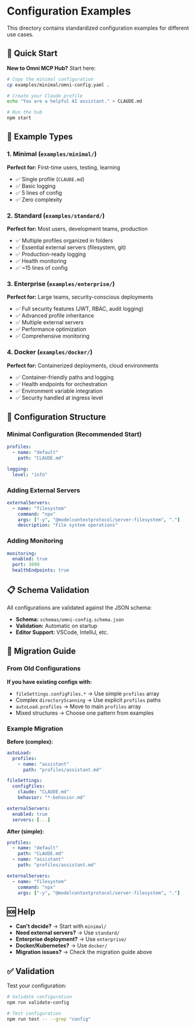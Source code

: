 # Configuration Examples

This directory contains standardized configuration examples for different use cases.

## 🚀 Quick Start

**New to Omni MCP Hub?** Start here:

```bash
# Copy the minimal configuration
cp examples/minimal/omni-config.yaml .

# Create your Claude profile
echo "You are a helpful AI assistant." > CLAUDE.md

# Run the hub
npm start
```

## 📁 Example Types

### 1. **Minimal** (`examples/minimal/`) 
**Perfect for:** First-time users, testing, learning

- ✅ Single profile (`CLAUDE.md`)
- ✅ Basic logging
- ✅ 5 lines of config
- ✅ Zero complexity

### 2. **Standard** (`examples/standard/`) 
**Perfect for:** Most users, development teams, production

- ✅ Multiple profiles organized in folders
- ✅ Essential external servers (filesystem, git)  
- ✅ Production-ready logging
- ✅ Health monitoring
- ✅ ~15 lines of config

### 3. **Enterprise** (`examples/enterprise/`)
**Perfect for:** Large teams, security-conscious deployments

- ✅ Full security features (JWT, RBAC, audit logging)
- ✅ Advanced profile inheritance
- ✅ Multiple external servers
- ✅ Performance optimization
- ✅ Comprehensive monitoring

### 4. **Docker** (`examples/docker/`)  
**Perfect for:** Containerized deployments, cloud environments

- ✅ Container-friendly paths and logging
- ✅ Health endpoints for orchestration
- ✅ Environment variable integration
- ✅ Security handled at ingress level

## 🔧 Configuration Structure

### Minimal Configuration (Recommended Start)
```yaml
profiles:
  - name: "default"
    path: "CLAUDE.md"

logging:
  level: "info"
```

### Adding External Servers
```yaml
externalServers:
  - name: "filesystem"
    command: "npx"
    args: ["-y", "@modelcontextprotocol/server-filesystem", "."]
    description: "File system operations"
```

### Adding Monitoring
```yaml
monitoring:
  enabled: true
  port: 3099
  healthEndpoints: true
```

## 📋 Schema Validation

All configurations are validated against the JSON schema:
- **Schema:** `schemas/omni-config.schema.json`
- **Validation:** Automatic on startup
- **Editor Support:** VSCode, IntelliJ, etc.

## 🔄 Migration Guide

### From Old Configurations

**If you have existing configs with:**

- `fileSettings.configFiles.*` → Use simple `profiles` array
- Complex `directoryScanning` → Use explicit `profiles` paths  
- `autoLoad.profiles` → Move to main `profiles` array
- Mixed structures → Choose one pattern from examples

### Example Migration

**Before (complex):**
```yaml
autoLoad:
  profiles:
    - name: "assistant"
      path: "profiles/assistant.md"

fileSettings:
  configFiles:
    claude: "CLAUDE.md"
    behavior: "*-behavior.md"

externalServers:
  enabled: true
  servers: [...]
```

**After (simple):**
```yaml
profiles:
  - name: "default"
    path: "CLAUDE.md"
  - name: "assistant"  
    path: "profiles/assistant.md"

externalServers:
  - name: "filesystem"
    command: "npx"
    args: ["-y", "@modelcontextprotocol/server-filesystem", "."]
```

## 🆘 Help

- **Can't decide?** → Start with `minimal/`
- **Need external servers?** → Use `standard/`
- **Enterprise deployment?** → Use `enterprise/`
- **Docker/Kubernetes?** → Use `docker/`
- **Migration issues?** → Check the migration guide above

## ✅ Validation

Test your configuration:
```bash
# Validate configuration
npm run validate-config

# Test configuration 
npm run test -- --grep "config"
```